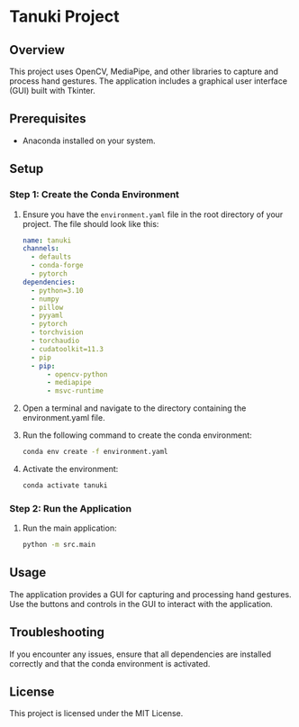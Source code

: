 # Tanuki Project

## Overview
This project uses OpenCV, MediaPipe, and other libraries to capture and process hand gestures. The application includes a graphical user interface (GUI) built with Tkinter.

## Prerequisites
- Anaconda installed on your system.

## Setup

### Step 1: Create the Conda Environment
1. Ensure you have the `environment.yaml` file in the root directory of your project. The file should look like this:

    ```yaml
    name: tanuki
    channels:
      - defaults
      - conda-forge
      - pytorch
    dependencies:
      - python=3.10
      - numpy
      - pillow
      - pyyaml
      - pytorch
      - torchvision
      - torchaudio
      - cudatoolkit=11.3
      - pip
      - pip:
          - opencv-python
          - mediapipe
          - msvc-runtime
    ```

2. Open a terminal and navigate to the directory containing the environment.yaml file.

3. Run the following command to create the conda environment:

    ```sh
    conda env create -f environment.yaml
    ```

4. Activate the environment:

    ```sh
    conda activate tanuki
    ```

### Step 2: Run the Application
1. Run the main application:

    ```sh
    python -m src.main
    ```

## Usage
The application provides a GUI for capturing and processing hand gestures. Use the buttons and controls in the GUI to interact with the application.

## Troubleshooting
If you encounter any issues, ensure that all dependencies are installed correctly and that the conda environment is activated.

## License
This project is licensed under the MIT License.